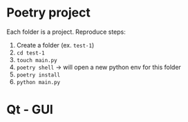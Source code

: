# Poetry project

Each folder is a project. Reproduce steps:

1. Create a folder (ex. `test-1`)
1. `cd test-1`
1. `touch main.py`
1. `poetry shell` -> will open a new python env for this folder
1. `poetry install`
1. `python main.py`

# Qt - GUI
